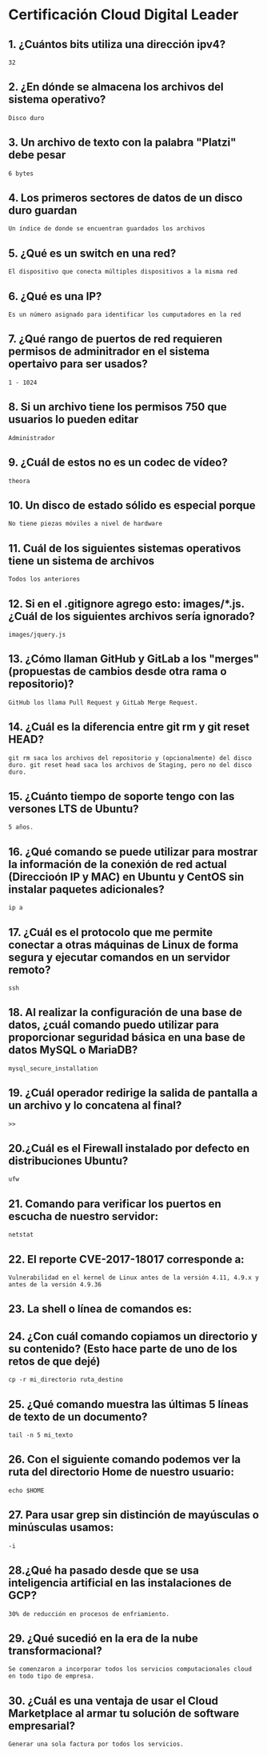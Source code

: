 # Certificación Cloud Digital Leader

## 1. ¿Cuántos bits utiliza una dirección ipv4?
    32

## 2. ¿En dónde se almacena los archivos del sistema operativo?
    Disco duro

## 3. Un archivo de texto con la palabra "Platzi" debe pesar
    6 bytes

## 4. Los primeros sectores de datos de un disco duro guardan
    Un índice de donde se encuentran guardados los archivos

## 5. ¿Qué es un switch en una red?
    El dispositivo que conecta múltiples dispositivos a la misma red

## 6. ¿Qué es una IP?
    Es un número asignado para identificar los cumputadores en la red

## 7. ¿Qué rango de puertos de red requieren permisos de adminitrador en el sistema opertaivo para ser usados?
    1 - 1024

## 8. Si un archivo tiene los permisos 750 que usuarios lo pueden editar
    Administrador

## 9. ¿Cuál de estos no es un codec de vídeo?
    theora

## 10. Un disco de estado sólido es especial porque
    No tiene piezas móviles a nivel de hardware

## 11. Cuál de los siguientes sistemas operativos tiene un sistema de archivos
    Todos los anteriores

## 12. Si en el .gitignore agrego esto: images/*.js. ¿Cuál de los siguientes archivos sería ignorado?
    images/jquery.js

## 13. ¿Cómo llaman GitHub y GitLab a los "merges" (propuestas de cambios desde otra rama o repositorio)?
    GitHub los llama Pull Request y GitLab Merge Request.

## 14. ¿Cuál es la diferencia entre git rm y git reset HEAD?
    git rm saca los archivos del repositorio y (opcionalmente) del disco duro. git reset head saca los archivos de Staging, pero no del disco duro.

## 15. ¿Cuánto tiempo de soporte tengo con las versones LTS de Ubuntu?
    5 años.

## 16. ¿Qué comando se puede utilizar para mostrar la información de la conexión de red actual (Direccioón IP y MAC) en Ubuntu y CentOS sin instalar paquetes adicionales?
    ip a

## 17. ¿Cuál es el protocolo que me permite conectar a otras máquinas de Linux de forma segura y ejecutar comandos en un servidor remoto?
    ssh

## 18. Al realizar la configuración de una base de datos, ¿cuál comando puedo utilizar para proporcionar seguridad básica en una base de datos MySQL o MariaDB?
    mysql_secure_installation

## 19. ¿Cuál operador redirige la salida de pantalla a un archivo y lo concatena al final?
    >>
    
## 20.¿Cuál es el Firewall instalado por defecto en distribuciones Ubuntu? 
    ufw
    
## 21. Comando para verificar los puertos en escucha de nuestro servidor:
    netstat

## 22. El reporte CVE-2017-18017 corresponde a:
    Vulnerabilidad en el kernel de Linux antes de la versión 4.11, 4.9.x y antes de la versión 4.9.36

## 23. La shell o línea de comandos es:
    

## 24. ¿Con cuál comando copiamos un directorio y su contenido? (Esto hace parte de uno de los retos de que dejé)
    cp -r mi_directorio ruta_destino

## 25. ¿Qué comando muestra las últimas 5 líneas de texto de un documento?
    tail -n 5 mi_texto

## 26. Con el siguiente comando podemos ver la ruta del directorio Home de nuestro usuario:
    echo $HOME

## 27. Para usar grep sin distinción de mayúsculas o minúsculas usamos:
    -i

## 28.¿Qué ha pasado desde que se usa inteligencia artificial en las instalaciones de GCP? 
    30% de reducción en procesos de enfriamiento.

## 29. ¿Qué sucedió en la era de la nube transformacional?
    Se comenzaron a incorporar todos los servicios computacionales cloud en todo tipo de empresa.
    
## 30. ¿Cuál es una ventaja de usar el Cloud Marketplace al armar tu solución de software empresarial?
    Generar una sola factura por todos los servicios.
    

